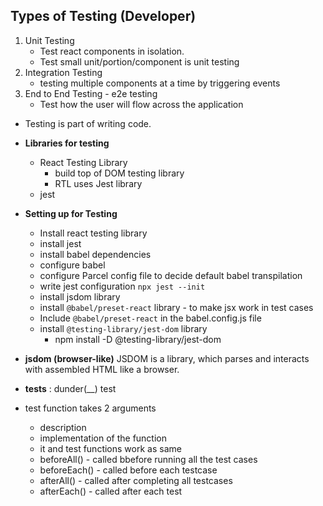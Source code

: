 ## Types of Testing (Developer)

1. Unit Testing
   - Test react components in isolation.
   - Test small unit/portion/component is unit testing
2. Integration Testing
   - testing multiple components at a time by triggering events
3. End to End Testing - e2e testing
   - Test how the user will flow across the application

- Testing is part of writing code.

- **Libraries for testing**
    - React Testing Library
       - build top of DOM testing library
       - RTL uses Jest library
    - jest

- **Setting up for Testing**
    - Install react testing library
    - install jest
    - install babel dependencies
    - configure babel 
    - configure Parcel config file to decide default babel transpilation
    - write jest configuration `npx jest --init`
    - install jsdom library
    - install `@babel/preset-react` library - to make jsx work in test cases
    - Include `@babel/preset-react` in the babel.config.js file
    - install `@testing-library/jest-dom` library 
       - npm install -D @testing-library/jest-dom

- **jsdom (browser-like)** JSDOM is a library, which parses and interacts with assembled HTML like a browser.
- __tests__ : dunder(__) test

- test function takes 2 arguments
   - description
   - implementation of the function
   - it and test functions work as same
   - beforeAll() - called bbefore running all the test cases
   - beforeEach() - called before each testcase
   - afterAll() - called after completing all testcases
   - afterEach() - called after each test